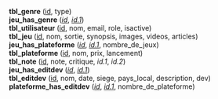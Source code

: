 **tbl_genre** (<ins>id</ins>, type)  
**jeu_has_genre** (<ins>_id_</ins>, <ins>_id.1_</ins>)  
**tbl_utilisateur** (<ins>id</ins>, nom, email, role, isactive)  
**tbl_jeu** (<ins>id</ins>, nom, sortie, synopsis, images, videos, articles)  
**jeu_has_plateforme** (<ins>_id_</ins>, <ins>_id.1_</ins>, nombre_de_jeux)  
**tbl_plateforme** (<ins>id</ins>, nom, prix, lancement)  
**tbl_note** (<ins>id</ins>, note, critique, _id.1_, _id.2_)  
**jeu_has_editdev** (<ins>_id_</ins>, <ins>_id.1_</ins>)  
**tbl_editdev** (<ins>id</ins>, nom, date, siege, pays_local, description, dev)  
**plateforme_has_editdev** (<ins>_id_</ins>, <ins>_id.1_</ins>, nombre_de_plateforme)